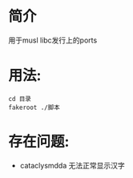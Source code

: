 # 简介


用于musl libc发行上的ports


# 用法:

    cd 目录
    fakeroot ./脚本


# 存在问题:

* cataclysmdda 无法正常显示汉字
